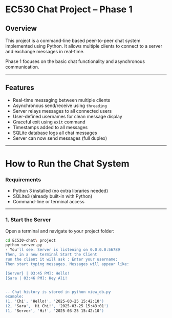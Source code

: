 # EC530 Chat Project – Phase 1

## Overview
This project is a command-line based peer-to-peer chat system implemented using Python. It allows multiple clients to connect to a server and exchange messages in real-time.

Phase 1 focuses on the basic chat functionality and asynchronous communication.

---

## Features
- Real-time messaging between multiple clients
- Asynchronous send/receive using `threading`
- Server relays messages to all connected users
- User-defined usernames for clean message display
- Graceful exit using `exit` command
- Timestamps added to all messages
- SQLite database logs all chat messages
- Server can now send messages (full duplex)

---

# How to Run the Chat System

### Requirements

- Python 3 installed (no extra libraries needed)
- SQLite3 (already built-in with Python)
- Command-line or terminal access

---

### 1. Start the Server

Open a terminal and navigate to your project folder:

```bash
cd EC530-chat\ project
python server.py
- You'll see: Server is listening on 0.0.0.0:56789
Then, in a new terminal Start the Client
run the client it will ask : Enter your username:
Then start typing messages. Messages will appear like:

[Server} | 03:45 PM]: Hello!
[Sara | 03:46 PM]: Hey Ali!


-- Chat history is stored in python view_db.py
example: 
(1, 'Chi', 'Hello!', '2025-03-25 15:42:10')
(2, 'Sara', 'Hi Chi!', '2025-03-25 15:43:01')
(1, 'Server', 'Hi!', '2025-03-25 15:42:10')
